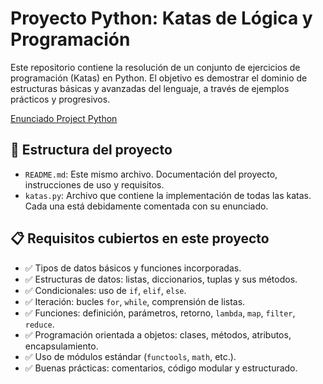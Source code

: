 # Proyecto Python: Katas de Lógica y Programación

Este repositorio contiene la resolución de un conjunto de ejercicios de programación (Katas) en Python. El objetivo es demostrar el dominio de estructuras básicas y avanzadas del lenguaje, a través de ejemplos prácticos y progresivos.

[Enunciado Project Python](https://github.com/user-attachments/files/20481711/EnunciadoDataProjectPython.pdf)


## 📁 Estructura del proyecto

- `README.md`: Este mismo archivo. Documentación del proyecto, instrucciones de uso y requisitos.
- `katas.py`: Archivo que contiene la implementación de todas las katas. Cada una está debidamente comentada con su enunciado.

## 📋 Requisitos cubiertos en este proyecto

- ✅ Tipos de datos básicos y funciones incorporadas.
- ✅ Estructuras de datos: listas, diccionarios, tuplas y sus métodos.
- ✅ Condicionales: uso de `if`, `elif`, `else`.
- ✅ Iteración: bucles `for`, `while`, comprensión de listas.
- ✅ Funciones: definición, parámetros, retorno, `lambda`, `map`, `filter`, `reduce`.
- ✅ Programación orientada a objetos: clases, métodos, atributos, encapsulamiento.
- ✅ Uso de módulos estándar (`functools`, `math`, etc.).
- ✅ Buenas prácticas: comentarios, código modular y estructurado.
